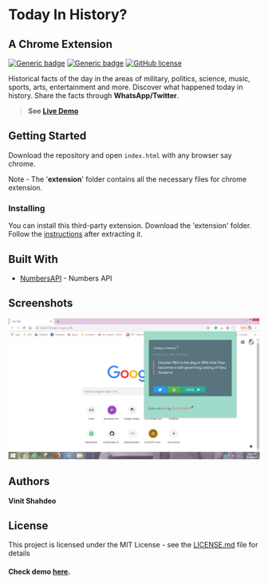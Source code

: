 # Today In History?
## A Chrome Extension
[![Generic badge](https://img.shields.io/badge/chrome-extension-blue.svg)](https://vinitshahdeo.github.io/TodayInHistory/) [![Generic badge](https://img.shields.io/badge/numbers-api-orange.svg)](http://numberapi.com/)
[![GitHub license](https://img.shields.io/github/license/vinitshahdeo/TodayInHistory.svg)](https://github.com/vinitshahdeo/TodayInHistory/blob/master/LICENSE) 

Historical facts of the day in the areas of military, politics, science, music, sports, arts, entertainment and more. Discover what happened today in history. Share the facts through **WhatsApp/Twitter**.

> **See [Live Demo](http://vinitshahdeo.com/projects/TodayInHistory/)**

## Getting Started

Download the repository and open `index.html` with any browser say chrome.

Note - The '**extension**' folder contains all the necessary files for chrome extension.

### Installing

You can install this third-party extension. 
Download the 'extension' folder. Follow the <a href="https://www.cnet.com/how-to/how-to-install-chrome-extensions-manually/" target="_blank">instructions</a> after extracting it.

## Built With

* [NumbersAPI](http://numberapi.com/) - Numbers API

## Screenshots

![alt text](./screenshots/screenshot1.png)

## Authors

**Vinit Shahdeo**

## License

This project is licensed under the MIT License - see the [LICENSE.md](https://github.com/vinitshahdeo/TodayInHistory/blob/master/LICENSE) file for details

#### Check demo [here](http://vinitshahdeo.com/projects/TodayInHistory/).
